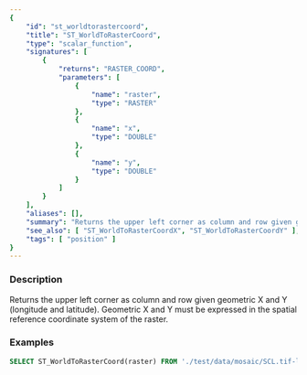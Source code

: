 ```yaml
---
{
    "id": "st_worldtorastercoord",
    "title": "ST_WorldToRasterCoord",
    "type": "scalar_function",
    "signatures": [
        {
            "returns": "RASTER_COORD",
            "parameters": [
                {
                    "name": "raster",
                    "type": "RASTER"
                },
                {
                    "name": "x",
                    "type": "DOUBLE"
                },
                {
                    "name": "y",
                    "type": "DOUBLE"
                }
            ]
        }
    ],
    "aliases": [],
    "summary": "Returns the upper left corner as column and row given geometric X and Y (longitude and latitude)",
    "see_also": [ "ST_WorldToRasterCoordX", "ST_WorldToRasterCoordY" ],
    "tags": [ "position" ]
}
---
```


### Description

Returns the upper left corner as column and row given geometric X and Y (longitude and latitude).
Geometric X and Y must be expressed in the spatial reference coordinate system of the raster.

### Examples

```sql
SELECT ST_WorldToRasterCoord(raster) FROM './test/data/mosaic/SCL.tif-land-clip00.tiff';
```
